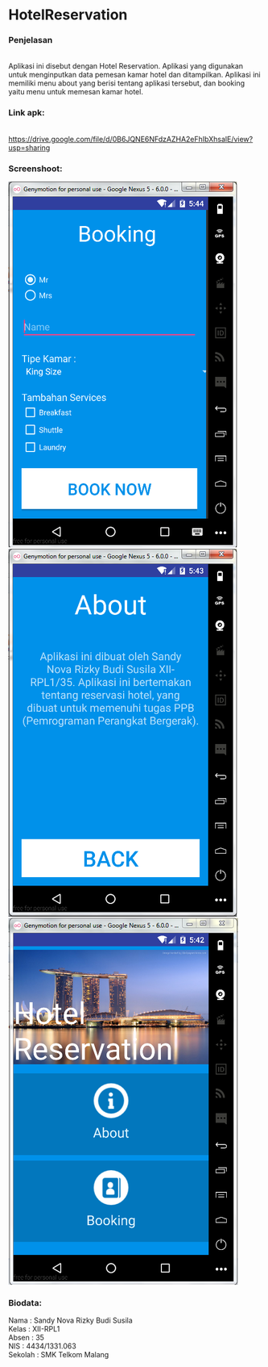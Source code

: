 # HotelReservation
<b><h3> Penjelasan </h3></b><br>
  Aplikasi ini disebut dengan Hotel Reservation. Aplikasi yang digunakan untuk menginputkan data pemesan kamar hotel dan
ditampilkan. Aplikasi ini memiliki menu about yang berisi tentang aplikasi tersebut, dan booking yaitu menu untuk memesan
kamar hotel.

<b><h3> Link apk:</h3></b><br>
https://drive.google.com/file/d/0B6JQNE6NFdzAZHA2eFhIbXhsalE/view?usp=sharing<br>

<b><h3>Screenshoot:</h3></b>
![Booking](https://github.com/SandyRizky/HotelReservation/blob/master/Booking.PNG)<br>
![About](https://github.com/SandyRizky/HotelReservation/blob/master/about.PNG)<br>
![Home](https://github.com/SandyRizky/HotelReservation/blob/master/home.PNG)<br>

<b><h3>Biodata:</h3></b>
Nama : Sandy Nova Rizky Budi Susila <br>
Kelas : XII-RPL1  <br>
Absen : 35  <br>
NIS : 4434/1331.063 <br>
Sekolah : SMK Telkom Malang <br>
